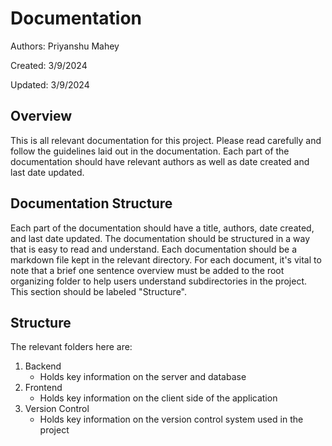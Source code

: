# Documentation

Authors: Priyanshu Mahey

Created: 3/9/2024

Updated: 3/9/2024

## Overview

This is all relevant documentation for this project. Please read carefully and follow the guidelines laid out in the documentation. Each part of the documentation should have relevant authors as well as date created and last date updated.

## Documentation Structure

Each part of the documentation should have a title, authors, date created, and last date updated. The documentation should be structured in a way that is easy to read and understand. Each documentation should be a markdown file kept in the relevant directory. For each document, it's vital to note that a brief one sentence overview must be added to the root organizing folder to help users understand subdirectories in the project. This section should be labeled "Structure".

## Structure

The relevant folders here are:

1. Backend
    - Holds key information on the server and database
2. Frontend
    - Holds key information on the client side of the application
3. Version Control
    - Holds key information on the version control system used in the project
